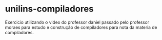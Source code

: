 # unilins-compiladores
Exercicio utilizando o video do professor daniel passado pelo professor moraes para estudo e construção de compiladores para nota da materia de compiladores.
